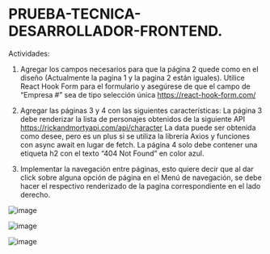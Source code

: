 # PRUEBA-TECNICA-DESARROLLADOR-FRONTEND.

Actividades:
1.	Agregar los campos necesarios para que la página 2 quede como en el diseño (Actualmente la pagina 1 y la pagina 2 están iguales). Utilice React Hook Form para el formulario y asegúrese de que el campo de “Empresa #” sea de tipo selección única
https://react-hook-form.com/

2.	Agregar las páginas 3 y 4 con las siguientes características:
La página 3 debe renderizar la lista de personajes obtenidos de la siguiente API 
https://rickandmortyapi.com/api/character 
La data puede ser obtenida como desee, pero es un plus si se utiliza la librería Axios y funciones con async await en lugar de fetch.
La página 4 solo debe contener una etiqueta h2 con el texto “404 Not Found” en color azul. 

3.	Implementar la navegación entre páginas, esto quiere decir que al dar click sobre alguna opción de página en el Menú de navegación, se debe hacer el respectivo renderizado de la pagina correspondiente en el lado derecho.

![image](https://user-images.githubusercontent.com/110882230/234975663-b051b8ed-ff21-47fc-ac63-ce17b69bf0c9.png)

![image](https://user-images.githubusercontent.com/110882230/234975273-918d9603-1be9-429f-bbc4-300b2ff4e0d5.png)

![image](https://user-images.githubusercontent.com/110882230/234975189-6d31c3a2-730f-4558-9fc9-804acc5ab289.png)



